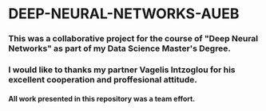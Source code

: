 # DEEP-NEURAL-NETWORKS-AUEB

### This was a collaborative project for the course of "Deep Neural Networks" as part of my Data Science Master's Degree.
### I would like to thanks my partner Vagelis Intzoglou for his excellent cooperation and proffesional attitude. 
#### All work presented in this repository was a team effort.
